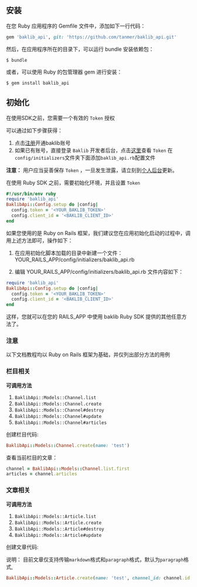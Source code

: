 ## 安装

在您 Ruby 应用程序的 Gemfile 文件中，添加如下一行代码：

```ruby
gem 'baklib_api', git: 'https://github.com/tanmer/baklib_api.git'
```
然后，在应用程序所在的目录下，可以运行 bundle 安装依赖包：

    $ bundle

或者，可以使用 Ruby 的包管理器 gem 进行安装：

    $ gem install baklib_api

## 初始化
在使用SDK之前，您需要一个有效的 `Token` 授权

可以通过如下步骤获得：

1. 点击[注册](https://sso.baklib.com/sign_up)开通baklib账号
2. 如果已有账号，直接登录 `Baklib` 开发者后台，点击[这里](https://api.baklib.com)查看 `Token`
在`config/initializers`文件夹下面添加`baklib_api.rb`配置文件

**注意：** 用户应当妥善保存 `Token` ，一旦发生泄露，请立刻到[个人后台](https://sso.baklib.com/tokens)更新。

在使用 Ruby SDK 之前，需要初始化环境，并且设置 `Token`
```ruby
#!/usr/bin/env ruby
require 'baklib_api'
BaklibApi::Config.setup do |config|
  config.token = '<YOUR_BAKLIB_TOKEN>'
  config.client_id = '<BAKLIB_CLIENT_ID>'
end
```

如果您使用的是 Ruby on Rails 框架，我们建议您在应用初始化启动的过程中，调用上述方法即可，操作如下：

1. 在应用初始化脚本加载的目录中新建一个文件：YOUR_RAILS_APP/config/initializers/baklib_api.rb

2. 编辑 YOUR_RAILS_APP/config/initializers/baklib_api.rb 文件内容如下：

```ruby
require 'baklib_api'
BaklibApi::Config.setup do |config|
  config.token = '<YOUR_BAKLIB_TOKEN>'
  config.client_id = '<BAKLIB_CLIENT_ID>'
end
```
这样，您就可以在您的 RAILS_APP 中使用 baklib Ruby SDK 提供的其他任意方法了。

### 注意
以下文档教程均以 Ruby on Rails 框架为基础，并仅列出部分方法的用例

### 栏目相关

**可调用方法**

1. `BaklibApi::Models::Channel.list`
3. `BaklibApi::Models::Channel.create`
2. `BaklibApi::Models::Channel#destroy`
4. `BaklibApi::Models::Channel#update`
5. `BaklibApi::Models::Channel#articles`

创建栏目代码:

```ruby
BaklibApi::Models::Channel.create(name: 'test')
```

查看当前栏目的文章：
```ruby
channel = BaklibApi::Models::Channel.list.first
articles = channel.articles
```

### 文章相关

**可调用方法**

1. `BaklibApi::Models::Article.list`
3. `BaklibApi::Models::Article.create`
2. `BaklibApi::Models::Article#destroy`
4. `BaklibApi::Models::Article#update`

创建文章代码:

说明： 目前文章仅支持传输`markdown`格式和`paragraph`格式，默认为`paragraph`格式, 
```ruby
BaklibApi::Models::Article.create(name: 'test', channel_id: channel.id, content_type: 'paragraph', content: 'test content')
```
